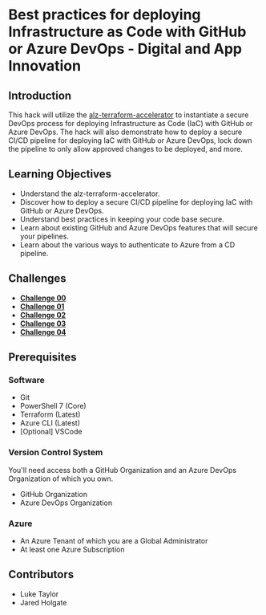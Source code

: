# Best practices for deploying Infrastructure as Code with GitHub or Azure DevOps - Digital and App Innovation

## Introduction

This hack will utilize the [alz-terraform-accelerator](https://github.com/Azure/alz-terraform-accelerator) to instantiate a secure DevOps process for deploying Infrastructure as Code (IaC) with GitHub or Azure DevOps. The hack will also demonstrate how to deploy a secure CI/CD pipeline for deploying IaC with GitHub or Azure DevOps, lock down the pipeline to only allow approved changes to be deployed, and more.

## Learning Objectives

- Understand the alz-terraform-accelerator.
- Discover how to deploy a secure CI/CD pipeline for deploying IaC with GitHub or Azure DevOps.
- Understand best practices in keeping your code base secure.
- Learn about existing GitHub and Azure DevOps features that will secure your pipelines.
- Learn about the various ways to authenticate to Azure from a CD pipeline.

## Challenges

- **[Challenge 00](./challenge-00.md)**
- **[Challenge 01](./challenge-01.md)**
- **[Challenge 02](./challenge-02.md)**
- **[Challenge 03](./challenge-03.md)**
- **[Challenge 04](./challenge-04.md)**

## Prerequisites

### Software

- Git
- PowerShell 7 (Core)
- Terraform (Latest)
- Azure CLI (Latest)
- [Optional] VSCode

### Version Control System

You'll need access both a GitHub Organization and an Azure DevOps Organization of which you own.

- GitHub Organization
- Azure DevOps Organization

### Azure

- An Azure Tenant of which you are a Global Administrator
- At least one Azure Subscription

## Contributors

- Luke Taylor
- Jared Holgate
